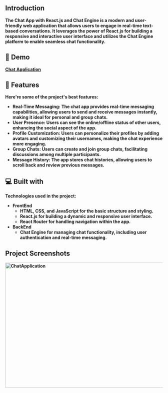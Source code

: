 <b>

<h2>Introduction</h2>
<p> The Chat App with React.js and Chat Engine is a modern and user-friendly web application that allows users to engage in real-time text-based conversations. It leverages the power of React.js for building a responsive and interactive user interface and utilizes the Chat Engine platform to enable seamless chat functionality.</p>

<h2> 🚀 Demo </h2>
<a href="https://krushi24112002.github.io/CHAT-APPLICATION/"> Chat Application </a>

<h2>🧐 Features</h2>

Here're some of the project's best features:

- Real-Time Messaging: The chat app provides real-time messaging capabilities, allowing users to send and receive messages instantly, making it ideal for personal and group chats.
- User Presence: Users can see the online/offline status of other users, enhancing the social aspect of the app.
- Profile Customization: Users can personalize their profiles by adding avatars and customizing their usernames, making the chat experience more engaging.
- Group Chats: Users can create and join group chats, facilitating discussions among multiple participants.
- Message History: The app stores chat histories, allowing users to scroll back and review previous messages.

<h2>💻 Built with</h2>

Technologies used in the project:

- FrontEnd
   - HTML, CSS, and JavaScript for the basic structure and styling.
   - React.js for building a dynamic and responsive user interface.
   - React Router for handling navigation within the app.
- BackEnd
   - Chat Engine for managing chat functionality, including user authentication and real-time messaging.

 <h2> Project Screenshots </h2>
<img width="800" height="400" alt="ChatApplication" src="https://github.com/Krushi24112002/CHAT-APPLICATION/assets/84612397/9be01429-73b3-4653-bc35-330a6c752e01">

</b>
